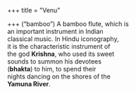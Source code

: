 +++
title = "Venu"

+++
(“bamboo”) A bamboo flute, which is  
an important instrument in Indian  
classical music. In Hindu iconography,  
it is the characteristic instrument of  
the god **Krishna**, who used its sweet  
sounds to summon his devotees  
(**bhakta**) to him, to spend their  
nights dancing on the shores of the  
**Yamuna River**.